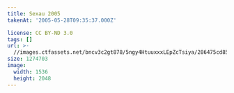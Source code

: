 ```yaml
---
title: Sexau 2005
takenAt: '2005-05-28T09:35:37.000Z'

license: CC BY-ND 3.0
tags: []
url: >-
  //images.ctfassets.net/bncv3c2gt878/5ngy4HtuuxxxLEpZcTsiya/286475cd855de7d8199efca32eba473b/sexau-2005_4560327292_o
size: 1274703
image:
  width: 1536
  height: 2048
---
```

